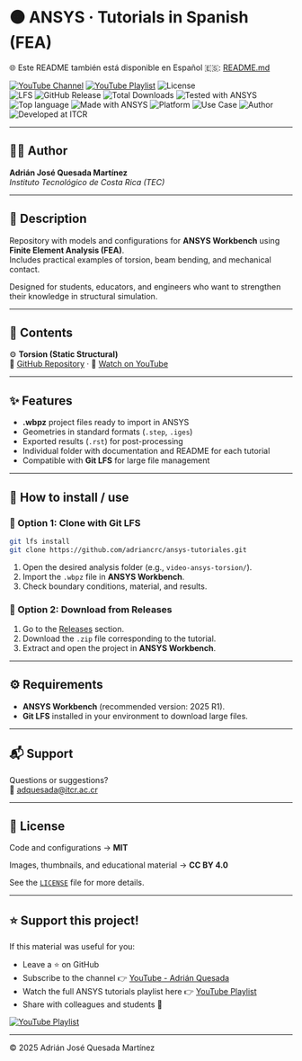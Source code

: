 # 🟠 ANSYS · Tutorials in Spanish (FEA)

🌐 Este README también está disponible en Español 🇪🇸: [README.md](README.md)

[![YouTube Channel](https://img.shields.io/badge/YouTube-Adrián%20Quesada-red?logo=youtube)](https://youtube.com/@adrian-quesada)
[![YouTube Playlist](https://img.shields.io/badge/YouTube-ANSYS%20Tutorials-red?logo=youtube&style=flat)](https://www.youtube.com/playlist?list=PLoS7esn6vSq-qijNcN_5N_DmRPoeeX0lL)
![License](https://img.shields.io/badge/License-MIT-blue)  
![LFS](https://img.shields.io/badge/Git-LFS-important) 
![GitHub Release](https://img.shields.io/github/v/release/adriancrc/ansys-tutoriales)
![Total Downloads](https://img.shields.io/github/downloads/adriancrc/ansys-tutoriales/total)
![Tested with ANSYS](https://img.shields.io/badge/Tested%20with-ANSYS-orange)
![Top language](https://img.shields.io/badge/Top%20Language-ANSYS-blue)
![Made with ANSYS](https://img.shields.io/badge/Made%20with-ANSYS-black)
![Platform](https://img.shields.io/badge/Platform-Windows-blue)
![Use Case](https://img.shields.io/badge/Use-Educational-success)
![Author](https://img.shields.io/badge/Author-Adrián%20Quesada%20Martínez-blueviolet)
![Developed at ITCR](https://img.shields.io/badge/Developed%20at-ITCR-blue)

---

## 👨‍💻 Author
**Adrián José Quesada Martínez**  
*Instituto Tecnológico de Costa Rica (TEC)*

---

## 📘 Description

Repository with models and configurations for **ANSYS Workbench** using **Finite Element Analysis (FEA)**.  
Includes practical examples of torsion, beam bending, and mechanical contact.  

Designed for students, educators, and engineers who want to strengthen their knowledge in structural simulation.

---

## 📂 Contents

⚙️ **Torsion (Static Structural)**  
  📂 [GitHub Repository](https://github.com/adriancrc/Ansys-Tutoriales/tree/main/Torsi%C3%B3n%20(Static%20Structural)) · 🎥 [Watch on YouTube](https://youtu.be/_SWBRu8z728)

---

## ✨ Features

- **.wbpz** project files ready to import in ANSYS  
- Geometries in standard formats (`.step`, `.iges`)  
- Exported results (`.rst`) for post-processing  
- Individual folder with documentation and README for each tutorial  
- Compatible with **Git LFS** for large file management  

---

## 🚀 How to install / use

### 🔹 Option 1: Clone with Git LFS

```bash
git lfs install
git clone https://github.com/adriancrc/ansys-tutoriales.git
```
1. Open the desired analysis folder (e.g., `video-ansys-torsion/`).  
2. Import the `.wbpz` file in **ANSYS Workbench**.  
3. Check boundary conditions, material, and results.  

### 🔹 Option 2: Download from Releases

1. Go to the [Releases](https://github.com/adriancrc/ansys-tutoriales/releases) section.  
2. Download the `.zip` file corresponding to the tutorial.  
3. Extract and open the project in **ANSYS Workbench**.  

---

## ⚙️ Requirements

- **ANSYS Workbench** (recommended version: 2025 R1).  
- **Git LFS** installed in your environment to download large files.  

---

## 📬 Support

Questions or suggestions?  
📧 [adquesada@itcr.ac.cr](mailto:adquesada@itcr.ac.cr)

---

## 📄 License

Code and configurations → **MIT**  

Images, thumbnails, and educational material → **CC BY 4.0**  

See the [`LICENSE`](LICENSE) file for more details.  

---

## ⭐ Support this project!

If this material was useful for you:  
- Leave a ⭐ on GitHub  
- Subscribe to the channel 👉 [YouTube - Adrián Quesada](https://youtube.com/@adrian-quesada)  
- Watch the full ANSYS tutorials playlist here 👉 [YouTube Playlist](https://www.youtube.com/playlist?list=PLoS7esn6vSq-qijNcN_5N_DmRPoeeX0lL)  
- Share with colleagues and students 🚀

[![YouTube Playlist](https://img.shields.io/badge/YouTube-ANSYS%20Tutorials-red?logo=youtube&style=for-the-badge)](https://www.youtube.com/playlist?list=PLoS7esn6vSq-qijNcN_5N_DmRPoeeX0lL)

---

© 2025 Adrián José Quesada Martínez
